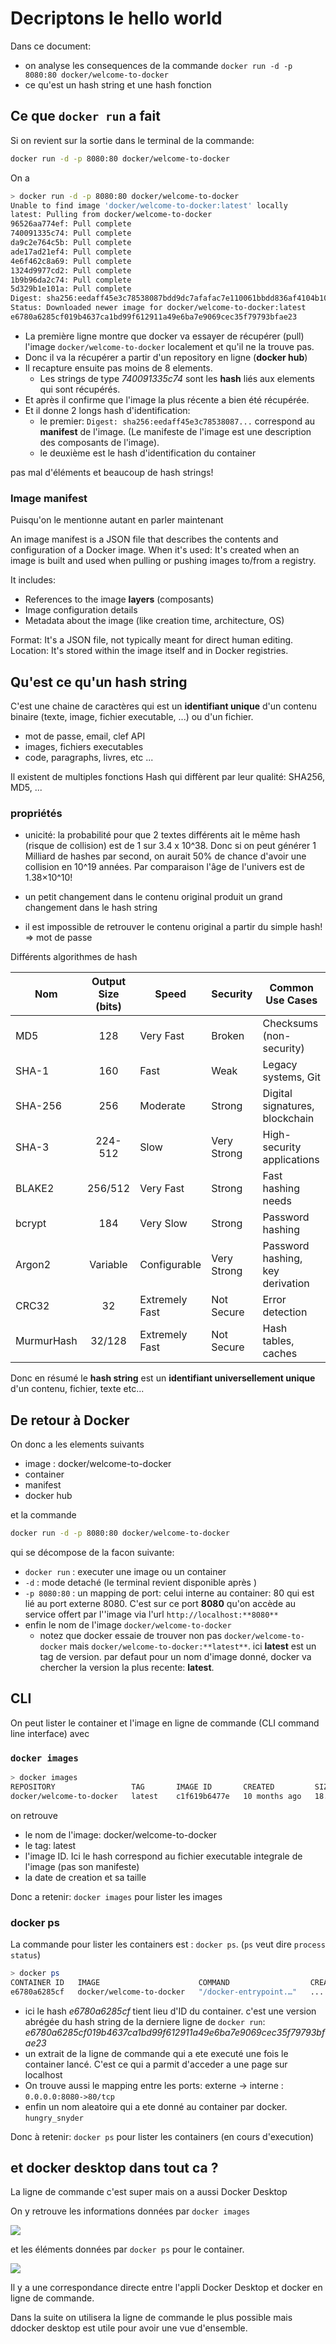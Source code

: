 # Decriptons le hello world

Dans ce document:

- on analyse les consequences de la commande ```docker run -d -p 8080:80 docker/welcome-to-docker```
- ce qu'est un hash string et une hash fonction

## Ce que ```docker run``` a fait

Si on revient sur la sortie dans le terminal de la commande:

```bash
docker run -d -p 8080:80 docker/welcome-to-docker
```

On a

```bash
> docker run -d -p 8080:80 docker/welcome-to-docker
Unable to find image 'docker/welcome-to-docker:latest' locally
latest: Pulling from docker/welcome-to-docker
96526aa774ef: Pull complete
740091335c74: Pull complete
da9c2e764c5b: Pull complete
ade17ad21ef4: Pull complete
4e6f462c8a69: Pull complete
1324d9977cd2: Pull complete
1b9b96da2c74: Pull complete
5d329b1e101a: Pull complete
Digest: sha256:eedaff45e3c78538087bdd9dc7afafac7e110061bbdd836af4104b10f10ab693
Status: Downloaded newer image for docker/welcome-to-docker:latest
e6780a6285cf019b4637ca1bd99f612911a49e6ba7e9069cec35f79793bfae23
```

- La première ligne montre que docker va essayer de récupérer (pull) l'image ```docker/welcome-to-docker``` localement et qu'il ne la trouve pas.
- Donc il va la récupérer a partir d'un repository en ligne (**docker hub**)
- Il recapture ensuite pas moins de 8 elements.
  - Les strings de type _740091335c74_ sont les **hash** liés aux elements qui sont récupérés.
- Et après il confirme que l'image la plus récente a bien été récupérée.
- Et il donne 2 longs hash d'identification:
  - le premier: ```Digest: sha256:eedaff45e3c78538087...``` correspond au **manifest** de l'image. (Le manifeste de l'image est une description des composants de l'image).
  - le deuxième est le hash d'identification du container

pas mal d'éléments et beaucoup de hash strings!

### Image manifest

Puisqu'on le mentionne autant en parler maintenant

An image manifest is a JSON file that describes the contents and configuration of a Docker image.
When it's used: It's created when an image is built and used when pulling or pushing images to/from a registry.

It includes:

- References to the image **layers** (composants)
- Image configuration details
- Metadata about the image (like creation time, architecture, OS)

Format: It's a JSON file, not typically meant for direct human editing.
Location: It's stored within the image itself and in Docker registries.

## Qu'est ce qu'un hash string

C'est une chaine de caractères qui est un **identifiant unique** d'un contenu binaire (texte, image, fichier executable, ...) ou d'un fichier.

- mot de passe, email, clef API
- images, fichiers executables
- code, paragraphs, livres, etc ...

Il existent de multiples fonctions Hash qui diffèrent par leur qualité: SHA256, MD5, ...

### propriétés

- unicité: la probabilité pour que 2 textes différents ait le même hash (risque de collision) est de 1 sur 3.4 x 10^38.
Donc si on peut générer  1 Milliard de hashes par second, on aurait 50% de chance d'avoir une collision en 10^19 années. Par comparaison l'âge de l'univers est de 1.38×10^10!

- un petit changement dans le contenu original produit un grand changement dans le hash string

- il est impossible de retrouver le contenu original a partir du simple hash! => mot de passe

Différents algorithmes de hash

| Nom       | Output Size (bits) | Speed           | Security     | Common Use Cases                      |
|------------|:------------------:|-----------------|--------------|---------------------------------------|
| MD5        | 128                | Very Fast       | Broken       | Checksums (non-security)              |
| SHA-1      | 160                | Fast            | Weak         | Legacy systems, Git                   |
| SHA-256    | 256                | Moderate        | Strong       | Digital signatures, blockchain        |
| SHA-3      | 224-512            | Slow            | Very Strong  | High-security applications            |
| BLAKE2     | 256/512            | Very Fast       | Strong       | Fast hashing needs                    |
| bcrypt     | 184                | Very Slow       | Strong       | Password hashing                      |
| Argon2     | Variable           | Configurable    | Very Strong  | Password hashing, key derivation      |
| CRC32      | 32                 | Extremely Fast  | Not Secure   | Error detection                       |
| MurmurHash | 32/128             | Extremely Fast  | Not Secure   | Hash tables, caches                   |

Donc en résumé le **hash string** est un **identifiant universellement unique** d'un contenu, fichier, texte etc...

## De retour à Docker

On donc a les elements suivants

- image : docker/welcome-to-docker
- container
- manifest
- docker hub

et la commande

```bash
docker run -d -p 8080:80 docker/welcome-to-docker
```

qui se décompose de la facon suivante:

- ```docker run``` : executer une image ou un container
- ```-d``` : mode detaché (le terminal revient disponible après )
- ```-p 8080:80``` :  un mapping de port: celui interne au container: 80  qui est lié au port externe 8080. C'est sur ce port **8080** qu'on accède au service offert par l''image via l'url ```http://localhost:**8080**```
- enfin le nom de l'image ```docker/welcome-to-docker```
  - notez que docker essaie de trouver non pas ```docker/welcome-to-docker``` mais ```docker/welcome-to-docker:**latest**```. ici **latest** est un tag de version. par defaut pour un nom d'image donné, docker va chercher la version la plus recente: **latest**.

## CLI

On peut lister le container et l'image en ligne de commande (CLI command line interface) avec

### ```docker images```

```bash
> docker images
REPOSITORY                 TAG       IMAGE ID       CREATED         SIZE
docker/welcome-to-docker   latest    c1f619b6477e   10 months ago   18.6MB
```

on retrouve

- le nom de l'image: docker/welcome-to-docker
- le tag: latest
- l'image ID. Ici le hash correspond au fichier executable integrale de l'image (pas son manifeste)
- la date de creation et sa taille

Donc a retenir: ```docker images``` pour lister les images

### docker ps

La commande pour lister les containers est : ```docker ps```. (```ps``` veut dire ```process status```)

```bash
> docker ps
CONTAINER ID   IMAGE                      COMMAND                  CREATED      PORTS                  NAMES
e6780a6285cf   docker/welcome-to-docker   "/docker-entrypoint.…"   ...          0.0.0.0:8080->80/tcp   hungry_snyder
```

- ici le hash _e6780a6285cf_ tient lieu d'ID du container. c'est une version abrégée du hash string de la derniere ligne de ```docker run```: _e6780a6285cf019b4637ca1bd99f612911a49e6ba7e9069cec35f79793bfae23_
- un extrait de la ligne de commande qui a ete executé une fois le container lancé. C'est ce qui a parmit d'acceder a une page sur localhost
- On trouve aussi le mapping entre les ports: externe -> interne : ```0.0.0.0:8080->80/tcp```
- enfin un nom aleatoire qui a ete donné au container par docker. ```hungry_snyder```

Donc à retenir: ```docker ps``` pour lister les containers (en cours d'execution)

## et docker desktop dans tout ca ?

La ligne de commande c'est super mais on a aussi Docker Desktop

On y retrouve les informations données par ```docker images```

![](./../../img/docker-desktop-images.png)

et les éléments données par ```docker ps``` pour le container.

![](./../../img/docker-desktop-containers.png)

Il y a une correspondance directe entre l'appli Docker Desktop et docker en ligne de commande.

Dans la suite on utilisera la ligne de commande le plus possible mais ddocker desktop est utile pour avoir une vue d'ensemble.
